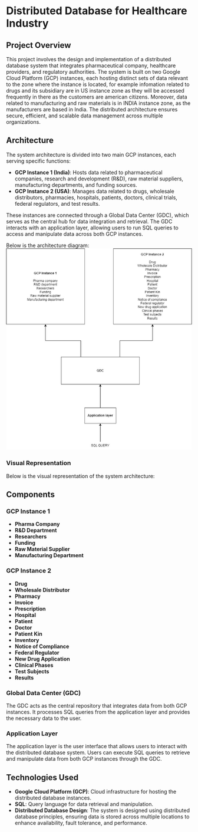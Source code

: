 
# Distributed Database for Healthcare Industry

## Project Overview

This project involves the design and implementation of a distributed database system that integrates pharmaceutical company, healthcare providers, and regulatory authorities. The system is built on two Google Cloud Platform (GCP) instances, each hosting distinct sets of data relevant to the zone where the instance is located, for example infomation related to drugs and its subsidiary are in US instance zone as they will be accessed frequently in there as the customers are american citizens. Moreover, data related to manufacturing and raw materials is in INDIA instance zone, as the manufacturers are based in India. The distributed architecture ensures secure, efficient, and scalable data management across multiple organizations.

## Architecture

The system architecture is divided into two main GCP instances, each serving specific functions:

-   **GCP Instance 1 (India)**: Hosts data related to pharmaceutical companies, research and development (R&D), raw material suppliers, manufacturing departments, and funding sources.
-   **GCP Instance 2 (USA)**: Manages data related to drugs, wholesale distributors, pharmacies, hospitals, patients, doctors, clinical trials, federal regulators, and test results.

These instances are connected through a Global Data Center (GDC), which serves as the central hub for data integration and retrieval. The GDC interacts with an application layer, allowing users to run SQL queries to access and manipulate data across both GCP instances.

Below is the architecture diagram:
![Distributed Database Architecture](./Architecture_Diagram.jpg)


### Visual Representation

Below is the visual representation of the system architecture:

## Components

### GCP Instance 1

-   **Pharma Company**
-   **R&D Department**
-   **Researchers**
-   **Funding**
-   **Raw Material Supplier**
-   **Manufacturing Department**

### GCP Instance 2

-   **Drug**
-   **Wholesale Distributor**
-   **Pharmacy**
-   **Invoice**
-   **Prescription**
-   **Hospital**
-   **Patient**
-   **Doctor**
-   **Patient Kin**
-   **Inventory**
-   **Notice of Compliance**
-   **Federal Regulator**
-   **New Drug Application**
-   **Clinical Phases**
-   **Test Subjects**
-   **Results**

### Global Data Center (GDC)

The GDC acts as the central repository that integrates data from both GCP instances. It processes SQL queries from the application layer and provides the necessary data to the user.

### Application Layer

The application layer is the user interface that allows users to interact with the distributed database system. Users can execute SQL queries to retrieve and manipulate data from both GCP instances through the GDC.

## Technologies Used

-   **Google Cloud Platform (GCP)**: Cloud infrastructure for hosting the distributed database instances.
-   **SQL**: Query language for data retrieval and manipulation.
-   **Distributed Database Design**: The system is designed using distributed database principles, ensuring data is stored across multiple locations to enhance availability, fault tolerance, and performance.
